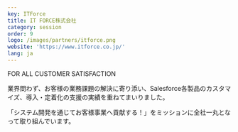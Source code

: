 ```yaml
---
key: ITForce
title: IT FORCE株式会社
category: session
order: 9
logo: /images/partners/itforce.png
website: 'https://www.itforce.co.jp/'
lang: ja
---
```

FOR ALL CUSTOMER SATISFACTION

業界問わず、お客様の業務課題の解決に寄り添い、Salesforce各製品のカスタマイズ、導入・定着化の支援の実績を重ねてまいりました。

「システム開発を通じてお客様事業へ貢献する！」をミッションに全社一丸となって取り組んでいます。